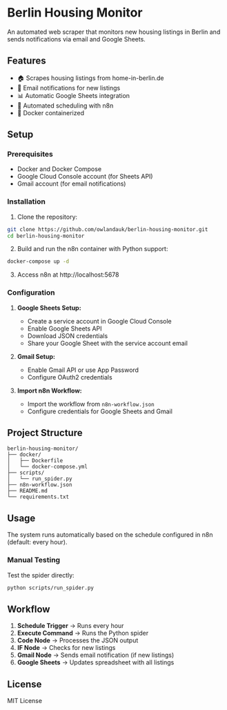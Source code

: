 # Berlin Housing Monitor

An automated web scraper that monitors new housing listings in Berlin and sends notifications via email and Google Sheets.

## Features

- 🏠 Scrapes housing listings from home-in-berlin.de
- 📧 Email notifications for new listings
- 📊 Automatic Google Sheets integration
- 🔄 Automated scheduling with n8n
- 🐳 Docker containerized

## Setup

### Prerequisites

- Docker and Docker Compose
- Google Cloud Console account (for Sheets API)
- Gmail account (for email notifications)

### Installation

1. Clone the repository:
```bash
git clone https://github.com/owlandauk/berlin-housing-monitor.git
cd berlin-housing-monitor
```

2. Build and run the n8n container with Python support:
```bash
docker-compose up -d
```

3. Access n8n at http://localhost:5678

### Configuration

1. **Google Sheets Setup:**
   - Create a service account in Google Cloud Console
   - Enable Google Sheets API
   - Download JSON credentials
   - Share your Google Sheet with the service account email

2. **Gmail Setup:**
   - Enable Gmail API or use App Password
   - Configure OAuth2 credentials

3. **Import n8n Workflow:**
   - Import the workflow from `n8n-workflow.json`
   - Configure credentials for Google Sheets and Gmail

## Project Structure

```
berlin-housing-monitor/
├── docker/
│   ├── Dockerfile
│   └── docker-compose.yml
├── scripts/
│   └── run_spider.py
├── n8n-workflow.json
├── README.md
└── requirements.txt
```

## Usage

The system runs automatically based on the schedule configured in n8n (default: every hour).

### Manual Testing

Test the spider directly:
```bash
python scripts/run_spider.py
```

## Workflow

1. **Schedule Trigger** → Runs every hour
2. **Execute Command** → Runs the Python spider
3. **Code Node** → Processes the JSON output  
4. **IF Node** → Checks for new listings
5. **Gmail Node** → Sends email notification (if new listings)
6. **Google Sheets** → Updates spreadsheet with all listings

## License

MIT License
